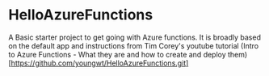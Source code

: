 # HelloAzureFunctions

A Basic starter project to get going with Azure functions. It is broadly based on the default app and instructions from Tim Corey's youtube tutorial (Intro to Azure Functions - What they are and how to create and deploy them)[https://github.com/youngwt/HelloAzureFunctions.git]


